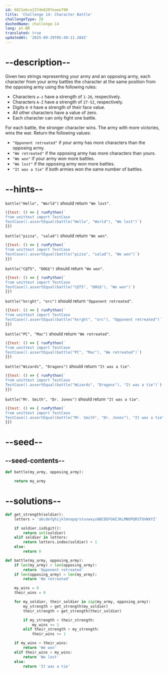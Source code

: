 ```yaml
---
id: 6821ebce237de8297eaee790
title: 'Challenge 14: Character Battle'
challengeType: 29
dashedName: challenge-14
lang: pt-BR
translated: true
updatedAt: '2025-09-29T05:49:11.204Z'
---
```


# --description--

Given two strings representing your army and an opposing army, each character from your army battles the character at the same position from the opposing army using the following rules:

- Characters `a-z` have a strength of `1-26`, respectively.
- Characters `A-Z` have a strength of `27-52`, respectively.
- Digits `0-9` have a strength of their face value.
- All other characters have a value of zero.
- Each character can only fight one battle.

For each battle, the stronger character wins. The army with more victories, wins the war. Return the following values:

- `"Opponent retreated"` if your army has more characters than the opposing army.
- `"We retreated"` if the opposing army has more characters than yours.
- `"We won"` if your army won more battles.
- `"We lost"` if the opposing army won more battles.
- `"It was a tie"` if both armies won the same number of battles.

# --hints--

`battle("Hello", "World")` should return `"We lost"`.

```js
({test: () => { runPython(`
from unittest import TestCase
TestCase().assertEqual(battle("Hello", "World"), "We lost")`)
}})
```

`battle("pizza", "salad")` should return `"We won"`.

```js
({test: () => { runPython(`
from unittest import TestCase
TestCase().assertEqual(battle("pizza", "salad"), "We won")`)
}})
```

`battle("C@T5", "D0G$")` should return `"We won"`.

```js
({test: () => { runPython(`
from unittest import TestCase
TestCase().assertEqual(battle("C@T5", "D0G$"), "We won")`)
}})
```

`battle("kn!ght", "orc")` should return `"Opponent retreated"`.

```js
({test: () => { runPython(`
from unittest import TestCase
TestCase().assertEqual(battle("kn!ght", "orc"), "Opponent retreated")`)
}})
```

`battle("PC", "Mac")` should return `"We retreated"`.

```js
({test: () => { runPython(`
from unittest import TestCase
TestCase().assertEqual(battle("PC", "Mac"), "We retreated")`)
}})
```

`battle("Wizards", "Dragons")` should return `"It was a tie"`.

```js
({test: () => { runPython(`
from unittest import TestCase
TestCase().assertEqual(battle("Wizards", "Dragons"), "It was a tie")`)
}})
```

`battle("Mr. Smith", "Dr. Jones")` should return `"It was a tie"`.

```js
({test: () => { runPython(`
from unittest import TestCase
TestCase().assertEqual(battle("Mr. Smith", "Dr. Jones"), "It was a tie")`)
}})
```

# --seed--

## --seed-contents--

```py
def battle(my_army, opposing_army):

    return my_army
```

# --solutions--

```py
def get_strength(soldier):
    letters = 'abcdefghijklmnopqrstuvwxyzABCDEFGHIJKLMNOPQRSTUVWXYZ'

    if soldier.isdigit():
        return int(soldier)
    elif soldier in letters:
        return letters.index(soldier) + 1
    else:
        return 0

def battle(my_army, opposing_army):
    if len(my_army) > len(opposing_army):
        return 'Opponent retreated'
    if len(opposing_army) > len(my_army):
        return 'We retreated'

    my_wins = 0
    their_wins = 0

    for my_soldier, their_soldier in zip(my_army, opposing_army):
        my_strength = get_strength(my_soldier)
        their_strength = get_strength(their_soldier)

        if my_strength > their_strength:
            my_wins += 1
        elif their_strength > my_strength:
            their_wins += 1

    if my_wins > their_wins:
        return 'We won'
    elif their_wins > my_wins:
        return 'We lost'
    else:
        return 'It was a tie'
```
